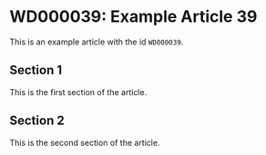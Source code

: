 # WD000039: Example Article 39

This is an example article with the id `WD000039`.

## Section 1

This is the first section of the article.

## Section 2

This is the second section of the article.

